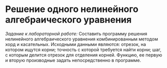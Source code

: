 Решение одного нелинейного алгебраического уравнения
====================================================

_Задание к лабораторной работе:_
Составить программу решения нелинейного алгебраического уравнения комбинированным методом хорд и касательных. Исходными данными являются: отрезок, на котором ищутся корни; точность с которой требуется найти корни; шаг, с которым делится отрезок для отделения корней. Функцию, ее первую и вторую производные задать непосредственно в программе.
